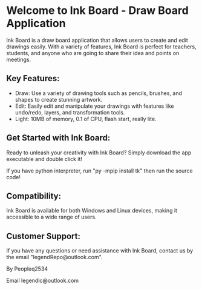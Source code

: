 <!DOCTYPE html>
<html>
<head>
  <title>Ink Board - Draw Board Application</title>
</head>
<body>
  <h1>Welcome to Ink Board - Draw Board Application</h1>
  <p>Ink Board is a draw board application that allows users to create and edit drawings easily. With a variety of features, Ink Board is perfect for teachers, students, and anyone who are going to share their idea and points on meetings.</p>

  <h2>Key Features:</h2>
  <ul>
    <li>Draw: Use a variety of drawing tools such as pencils, brushes, and shapes to create stunning artwork.</li>
    <li>Edit: Easily edit and manipulate your drawings with features like undo/redo, layers, and transformation tools.</li>
    <li>Light: 10MB of memory, 0.1 of CPU, flash start, really lite.</li>
  </ul>

  <h2>Get Started with Ink Board:</h2>
  <p>Ready to unleash your creativity with Ink Board? Simply download the app executable and double click it!</p>
  <p>If you have python interpreter, run "py -mpip install tk" then run the source code!</p>

  <h2>Compatibility:</h2>
  <p>Ink Board is available for both Windows and Linux devices, making it accessible to a wide range of users.</p>

  <h2>Customer Support:</h2>
  <p>If you have any questions or need assistance with Ink Board, contact us by the email "legendRepo@outlook.com".</p>

  <footer>
    <p>By Peopleq2534</p>
    <p>Email legendlc@outlook.com</p>
  </footer>
</body>
</html>
